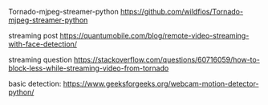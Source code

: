 Tornado-mjpeg-streamer-python 
https://github.com/wildfios/Tornado-mjpeg-streamer-python

streaming post
https://quantumobile.com/blog/remote-video-streaming-with-face-detection/

streaming question
https://stackoverflow.com/questions/60716059/how-to-block-less-while-streaming-video-from-tornado

basic detection:
https://www.geeksforgeeks.org/webcam-motion-detector-python/